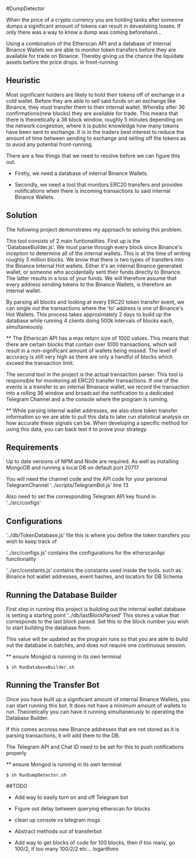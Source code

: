 #DumpDetector

When the price of a crypto currency you are holding tanks after someone dumps a significant amount of tokens can
result in devastating losses. If only there was a way to know a dump was coming beforehand...

Using a combination of the Etherscan API and a database of Internal Binance Wallets we are able to monitor token 
transfers before they are available for trade on Binance. Thereby giving us the chance the liquidate assets before 
the price drops. ie front-running

## Heuristic 
Most significant holders are likely to hold their tokens off of exchange in a cold wallet. 
Before they are able to sell said funds on an exchange like Binance, they must transfer them to their internal wallet.
Whereby after 36 confirmations(new blocks) they are available for trade. This means that there is theoretically a 36 block
window, roughly 5 minutes depending on the network congestion, where it is public knowledge how many tokens have been sent to exchange. 
It is in the traders best interest to reduce the amount of time between sending to exchange and selling off the tokens
as to avoid any potential front-running. 

There are a few things that we need to resolve before we can figure this out.

- Firstly, we need a database of internal Binance Wallets. 

- Secondly, we need a tool that monitors ERC20 transfers and provides notifications when there is incoming transactions to 
said internal Binance Wallets.

## Solution
The following project demonstrates my approach to solving this problem.

This tool consists of 2 main funtionalities. First up is the 'DatabaseBuilder.js'. We must parse through every block since 
Binance's inception to determine all of the internal wallets. This is at the time of writing roughly 3 million blocks.
We know that there is two types of transfers into the Binance Internal Hot wallets. Either it's an internal Binance 
generated wallet, or someone who accidentally sent their funds directly to Binance. The latter results in a loss of your 
funds. We will therefore assume that every address sending tokens to the Binance Wallets, is therefore an internal wallet.

By parsing all blocks and looking at every ERC20 token transfer event, we can single out the transactions where the 
'to' address is one of Binance's Hot Wallets. This process takes approximately 2 days to build up the database while 
running 4 clients doing 500k intervals of blocks each, simultaneously. 

** The Etherscan API has a max return size of 1000 values. This means that there are certain blocks that contain over 
1000 transactions, which will result in a non-significant amount of wallets being missed. The level of accuracy is still
very high as there are only a handful of blocks which exceed the transaction limit. 

The second tool in the project is the actual transaction parser. This tool is responsible for monitoring all ERC20 
transfer transactions. If one of the events is a transfer to an internal Binanace wallet, we record the transaction 
into a rolling 36 window and broadcast the notification to a dedicated Telegram Channel and a the console where the
program is running. 

** While parsing internal wallet addresses, we also store token transfer information so we are able to pull this data to 
later run statistical analysis on how accurate these signals can be. When developing a specific method for using this data, you can
back test it to prove your strategy. 

## Requirements

Up to date versions of NPM and Node are required. As well as installing MongoDB and running a local DB on default port
 20717
 
You will need the channel code and the API code for your personal TelegramChannel '../scripts/TelegramBot.js' line 13

Also need to set the corresponding Telegram API key found in '../src/configs'
 
## Configurations

'../db/TokenDatabase.js' file this is where you define the token transfers you wish to keep track of

'../src/configs.js' contains the configurations for the etherscanApi functionality

'../src/constants.js' contains the constants used inside the tools. such as: Binance hot wallet addresses, event hashes, 
and locators for DB Schema


## Running the Database Builder

First step in running this project is building out the internal wallet database is setting a starting point '../db/lastBlockParsed'
This stores a value that corresponds to the last block parsed. Set this to the block number you wish to start building
the database from. 

This value will be updated as the program runs so that you are able to build out the database in batches, and does not 
require one continuous session.

 ** ensure Mongod is running in its own terminal
 
    $ sh RunDatabaseBuilder.sh
    

## Running the Transfer Bot


Once you have built up a significant amount of internal Binance Wallets, you can start running this bot. It does not have
a minimum amount of wallets to run. Theoretically you can have it running simultaneously to operating the Database Builder.

If this comes accross new Binance addresses that are not stored as it is parsing transactions, it will add them to the DB.

The Telegram API and Chat ID need to be set for this to push notifications properly

 ** ensure Mongod is running in its own terminal
 
    $ sh RunDumpDetector.sh





##TODO
- Add way to easily turn on and off Telegram bot

- Figure out delay between querying etherscan for blocks

- clean up console vs telegram msgs

- Abstract methods out of transferbot

- Add way to get blocks of code for 100 blocks, then if too many, go 100/2, if too many 100/2/2 etc... logarithms 

